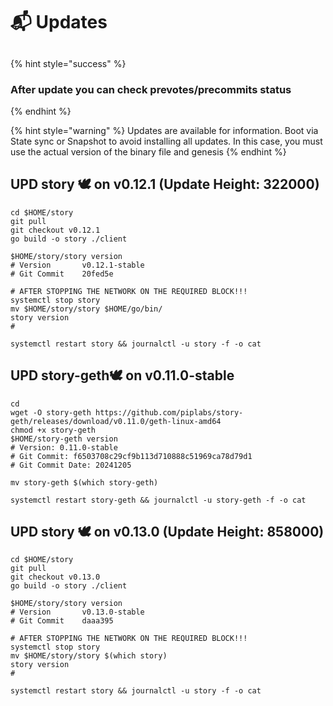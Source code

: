 # 📬 Updates

##

{% hint style="success" %}
### After update you can check prevotes/precommits status
{% endhint %}

{% hint style="warning" %}
Updates are available for information. Boot via State sync or Snapshot to avoid installing all updates. In this case, you must use the actual version of the binary file and genesis
{% endhint %}

## UPD story 🕊 on v0.12.1 (Update Height: 322000)

```shell
cd $HOME/story
git pull
git checkout v0.12.1
go build -o story ./client

$HOME/story/story version
# Version       v0.12.1-stable
# Git Commit    20fed5e

# AFTER STOPPING THE NETWORK ON THE REQUIRED BLOCK!!!
systemctl stop story
mv $HOME/story/story $HOME/go/bin/
story version
# 

systemctl restart story && journalctl -u story -f -o cat
```

## UPD story-geth🕊 on v0.11.0-stable

```shell
cd
wget -O story-geth https://github.com/piplabs/story-geth/releases/download/v0.11.0/geth-linux-amd64
chmod +x story-geth
$HOME/story-geth version
# Version: 0.11.0-stable
# Git Commit: f6503708c29cf9b113d710888c51969ca78d79d1
# Git Commit Date: 20241205

mv story-geth $(which story-geth)

systemctl restart story-geth && journalctl -u story-geth -f -o cat
```

## UPD story 🕊 on v0.13.0 (Update Height: 858000)

```shell
cd $HOME/story
git pull
git checkout v0.13.0
go build -o story ./client

$HOME/story/story version
# Version       v0.13.0-stable
# Git Commit    daaa395

# AFTER STOPPING THE NETWORK ON THE REQUIRED BLOCK!!!
systemctl stop story
mv $HOME/story/story $(which story)
story version
# 

systemctl restart story && journalctl -u story -f -o cat
```

